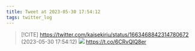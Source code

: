 ```yaml
---
title: Tweet at 2023-05-30 17:54:12
tags: twitter_log
---
```


> [!CITE] https://twitter.com/kaisekiriu/status/1663468842314780672 (2023-05-30 17:54:12)
> ![](https://twitter.com/kaisekiriu/status/1663468842314780672)
> https://t.co/6CRvQIQ8er
